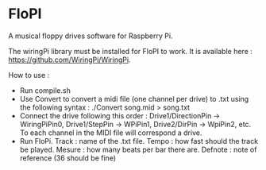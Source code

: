 FloPI
=====

A musical floppy drives software for Raspberry Pi.

The wiringPi library must be installed for FloPI to work.
It is available here : https://github.com/WiringPi/WiringPi.

How to use :
- Run compile.sh
- Use Convert to convert a midi file (one channel per drive) to .txt using the following syntax : 
	./Convert song.mid > song.txt
- Connect the drive following this order :
	Drive1/DirectionPin -> WiringPiPin0, Drive1/StepPin -> WPiPin1, Drive2/DirPin -> WpiPin2, etc.
	To each channel in the MIDI file will correspond a drive.
- Run FloPi. Track : name of the .txt file. Tempo : how fast should the track be played. Mesure : how many beats per bar there are. Defnote : note of reference (36 should be fine)
